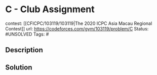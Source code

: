 # C - Club Assignment

contest: [[CFICPC/103119/103119|The 2020 ICPC Asia Macau Regional Contest]]
url: https://codeforces.com/gym/103119/problem/C
Status: #UNSOLVED
Tags: #

## Description

## Solution


